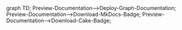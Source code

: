 <div class="mermaid">
graph TD;
Preview-Documentation-->Deploy-Graph-Documentation;
Preview-Documentation-->Download-MkDocs-Badge;
Preview-Documentation-->Download-Cake-Badge;
</div>
